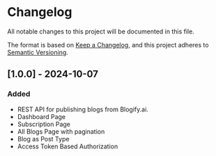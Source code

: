 # Changelog

All notable changes to this project will be documented in this file.

The format is based on [Keep a Changelog](https://keepachangelog.com/en/1.1.0/),
and this project adheres to [Semantic Versioning](https://semver.org/spec/v2.0.0.html).

## [1.0.0] - 2024-10-07

### Added

- REST API for publishing blogs from Blogify.ai.
- Dashboard Page
- Subscription Page
- All Blogs Page with pagination
- Blog as Post Type
- Access Token Based Authorization